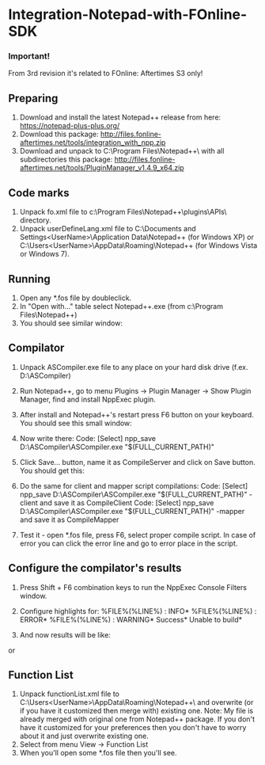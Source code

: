 # Integration-Notepad-with-FOnline-SDK

### Important!
From 3rd revision it's related to FOnline: Aftertimes S3 only!

## Preparing
1. Download and install the latest Notepad++ release from here: https://notepad-plus-plus.org/
2. Download this package: http://files.fonline-aftertimes.net/tools/integration_with_npp.zip
3. Download and unpack to C:\Program Files\Notepad++\ with all subdirectories this package: http://files.fonline-aftertimes.net/tools/PluginManager_v1.4.9_x64.zip

## Code marks
1. Unpack fo.xml file to c:\Program Files\Notepad++\plugins\APIs\ directory.
2. Unpack userDefineLang.xml file to C:\Documents and Settings\<UserName>\Application Data\Notepad++ (for Windows XP) or C:\Users\<UserName>\AppData\Roaming\Notepad++ (for Windows Vista or Windows 7).

## Running
1. Open any *.fos file by doubleclick.
2. In "Open with..." table select Notepad++.exe (from c:\Program Files\Notepad++\)
3. You should see similar window:


## Compilator
1. Unpack ASCompiler.exe file to any place on your hard disk drive (f.ex. D:\ASCompiler\)
2. Run Notepad++, go to menu Plugins -> Plugin Manager -> Show Plugin Manager, find and install NppExec plugin.

3. After install and Notepad++'s restart press F6 button on your keyboard. You should see this small window:

4. Now write there:
Code: [Select]
npp_save
D:\ASCompiler\ASCompiler.exe "$(FULL_CURRENT_PATH)"
5. Click Save... button, name it as CompileServer and click on Save button. You should get this:

6. Do the same for client and mapper script compilations:
Code: [Select]
npp_save
D:\ASCompiler\ASCompiler.exe "$(FULL_CURRENT_PATH)" -client
and save it as CompileClient
Code: [Select]
npp_save
D:\ASCompiler\ASCompiler.exe "$(FULL_CURRENT_PATH)" -mapper
and save it as CompileMapper
7. Test it - open *.fos file, press F6, select proper compile script. In case of error you can click the error line and go to error place in the script.


## Configure the compilator's results
1. Press Shift + F6 combination keys to run the NppExec Console Filters window.
2. Configure highlights for:
%FILE%(%LINE%) : INFO*
%FILE%(%LINE%) : ERROR*
%FILE%(%LINE%) : WARNING*
Success*
Unable to build*

3. And now results will be like:

or


## Function List
1. Unpack functionList.xml file to C:\Users\<UserName>\AppData\Roaming\Notepad++\ and overwrite (or if you have it customized then merge with) existing one.
Note: My file is already merged with original one from Notepad++ package. If you don't have it customized for your preferences then you don't have to worry about it and just overwrite existing one.
2. Select from menu View -> Function List
3. When you'll open some *.fos file then you'll see.
